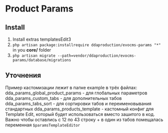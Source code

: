 # Product Params


## Install

1) Install extras templatesEdit3
2) `php artisan package:installrequire ddaproduction/evocms-params "*"` in you **core/** folder
3) `php artisan migrate --path=vendor/ddaproduction/evocms-params/database/migrations` 

## Уточнения
Пример кастомизации лежит в папке example в трёх файлах:
dda_params_global_product_params - для глобальных параметров
dda_params_custom_tabs - для дополнительных табов 
dda_params_tabs_sort - для сортировки табов и переименовывания стандартных
dda_params_products_template - кастомный конфиг для Template Edit, который будет использоваться вместо зашитого в код. Важно чтобы оставлись с 12 по 43 строку + в один из табов помещалась переменная `$paramsTemplateEditor`



